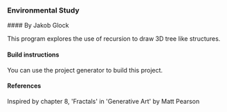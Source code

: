 ### Environmental Study
#### By Jakob Glock

This program explores the use of recursion to draw 3D tree like structures.

#### Build instructions

You can use the project generator to build this project.

#### References

Inspired by chapter 8, 'Fractals' in 'Generative Art' by Matt Pearson

